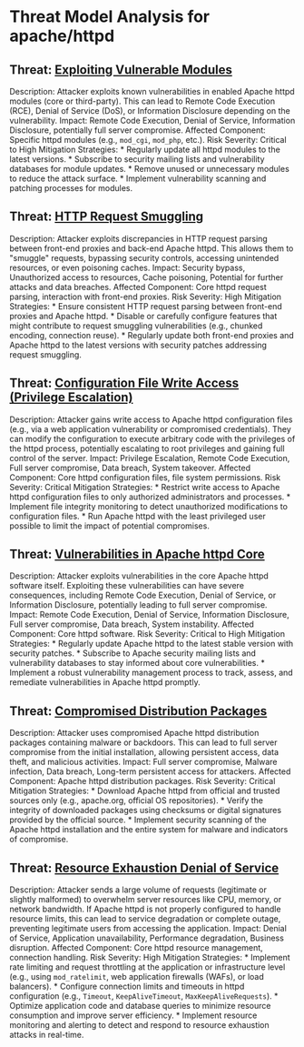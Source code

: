 # Threat Model Analysis for apache/httpd

## Threat: [Exploiting Vulnerable Modules](./threats/exploiting_vulnerable_modules.md)

Description: Attacker exploits known vulnerabilities in enabled Apache httpd modules (core or third-party). This can lead to Remote Code Execution (RCE), Denial of Service (DoS), or Information Disclosure depending on the vulnerability.
Impact: Remote Code Execution, Denial of Service, Information Disclosure, potentially full server compromise.
Affected Component: Specific httpd modules (e.g., `mod_cgi`, `mod_php`, etc.).
Risk Severity: Critical to High
Mitigation Strategies:
        * Regularly update all httpd modules to the latest versions.
        * Subscribe to security mailing lists and vulnerability databases for module updates.
        * Remove unused or unnecessary modules to reduce the attack surface.
        * Implement vulnerability scanning and patching processes for modules.

## Threat: [HTTP Request Smuggling](./threats/http_request_smuggling.md)

Description: Attacker exploits discrepancies in HTTP request parsing between front-end proxies and back-end Apache httpd. This allows them to "smuggle" requests, bypassing security controls, accessing unintended resources, or even poisoning caches.
Impact: Security bypass, Unauthorized access to resources, Cache poisoning, Potential for further attacks and data breaches.
Affected Component: Core httpd request parsing, interaction with front-end proxies.
Risk Severity: High
Mitigation Strategies:
        * Ensure consistent HTTP request parsing between front-end proxies and Apache httpd.
        * Disable or carefully configure features that might contribute to request smuggling vulnerabilities (e.g., chunked encoding, connection reuse).
        * Regularly update both front-end proxies and Apache httpd to the latest versions with security patches addressing request smuggling.

## Threat: [Configuration File Write Access (Privilege Escalation)](./threats/configuration_file_write_access__privilege_escalation_.md)

Description: Attacker gains write access to Apache httpd configuration files (e.g., via a web application vulnerability or compromised credentials). They can modify the configuration to execute arbitrary code with the privileges of the httpd process, potentially escalating to root privileges and gaining full control of the server.
Impact: Privilege Escalation, Remote Code Execution, Full server compromise, Data breach, System takeover.
Affected Component: Core httpd configuration files, file system permissions.
Risk Severity: Critical
Mitigation Strategies:
        * Restrict write access to Apache httpd configuration files to only authorized administrators and processes.
        * Implement file integrity monitoring to detect unauthorized modifications to configuration files.
        * Run Apache httpd with the least privileged user possible to limit the impact of potential compromises.

## Threat: [Vulnerabilities in Apache httpd Core](./threats/vulnerabilities_in_apache_httpd_core.md)

Description: Attacker exploits vulnerabilities in the core Apache httpd software itself. Exploiting these vulnerabilities can have severe consequences, including Remote Code Execution, Denial of Service, or Information Disclosure, potentially leading to full server compromise.
Impact: Remote Code Execution, Denial of Service, Information Disclosure, Full server compromise, Data breach, System instability.
Affected Component: Core httpd software.
Risk Severity: Critical to High
Mitigation Strategies:
        * Regularly update Apache httpd to the latest stable version with security patches.
        * Subscribe to Apache security mailing lists and vulnerability databases to stay informed about core vulnerabilities.
        * Implement a robust vulnerability management process to track, assess, and remediate vulnerabilities in Apache httpd promptly.

## Threat: [Compromised Distribution Packages](./threats/compromised_distribution_packages.md)

Description: Attacker uses compromised Apache httpd distribution packages containing malware or backdoors. This can lead to full server compromise from the initial installation, allowing persistent access, data theft, and malicious activities.
Impact: Full server compromise, Malware infection, Data breach, Long-term persistent access for attackers.
Affected Component: Apache httpd distribution packages.
Risk Severity: Critical
Mitigation Strategies:
        * Download Apache httpd from official and trusted sources only (e.g., apache.org, official OS repositories).
        * Verify the integrity of downloaded packages using checksums or digital signatures provided by the official source.
        * Implement security scanning of the Apache httpd installation and the entire system for malware and indicators of compromise.

## Threat: [Resource Exhaustion Denial of Service](./threats/resource_exhaustion_denial_of_service.md)

Description: Attacker sends a large volume of requests (legitimate or slightly malformed) to overwhelm server resources like CPU, memory, or network bandwidth. If Apache httpd is not properly configured to handle resource limits, this can lead to service degradation or complete outage, preventing legitimate users from accessing the application.
Impact: Denial of Service, Application unavailability, Performance degradation, Business disruption.
Affected Component: Core httpd resource management, connection handling.
Risk Severity: High
Mitigation Strategies:
        * Implement rate limiting and request throttling at the application or infrastructure level (e.g., using `mod_ratelimit`, web application firewalls (WAFs), or load balancers).
        * Configure connection limits and timeouts in httpd configuration (e.g., `Timeout`, `KeepAliveTimeout`, `MaxKeepAliveRequests`).
        * Optimize application code and database queries to minimize resource consumption and improve server efficiency.
        * Implement resource monitoring and alerting to detect and respond to resource exhaustion attacks in real-time.

